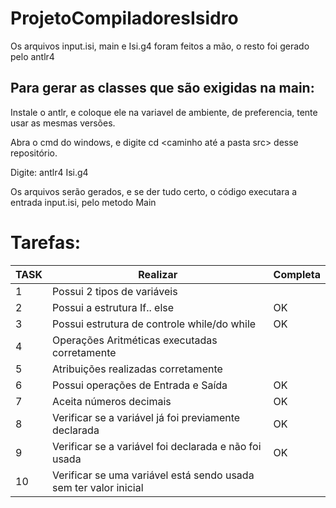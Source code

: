 # ProjetoCompiladoresIsidro

Os arquivos input.isi, main e Isi.g4 foram feitos a mão, o resto foi gerado pelo antlr4

## Para gerar as classes que são exigidas na main:

Instale o antlr, e coloque ele na variavel de ambiente, de preferencia, tente usar as mesmas versões.

Abra o cmd do windows, e digite cd <caminho até a pasta src> desse repositório.

Digite: antlr4 Isi.g4


Os arquivos serão gerados, e se der tudo certo, o código executara a entrada input.isi, pelo metodo Main


# Tarefas:

| TASK | Realizar                                                         | Completa |
|------|------------------------------------------------------------------|----------|
| 1    | Possui 2 tipos de variáveis                                      |          |
| 2    | Possui a estrutura If.. else                                     | OK       |
| 3    | Possui estrutura de controle while/do while                      | OK       |
| 4    | Operações Aritméticas executadas corretamente                    |          |
| 5    | Atribuições realizadas corretamente                              |          |
| 6    | Possui operações de Entrada e Saída                              | OK       |
| 7    | Aceita números decimais                                          | OK       |
| 8    | Verificar se a variável já foi previamente declarada             | OK       |
| 9    | Verificar se a variável foi declarada e não foi usada            | OK       |
| 10   | Verificar se uma variável está sendo usada sem ter valor inicial |          |


